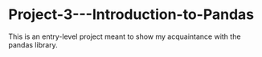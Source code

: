 # Project-3---Introduction-to-Pandas
This is an entry-level project meant to show my acquaintance with the pandas library.
